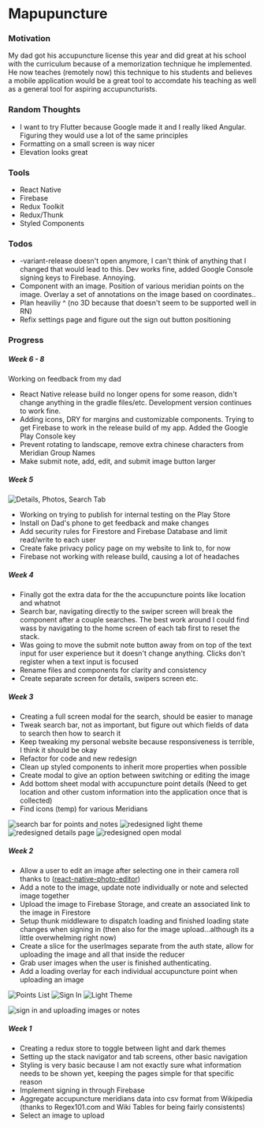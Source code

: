 # Mapupuncture

### Motivation

My dad got his accupuncture license this year and did great at his school with the curriculum because of a memorization technique he implemented. He now teaches (remotely now) this technique to his students and believes a mobile application would be a great tool to accomdate his teaching as well as a general tool for aspiring accupuncturists.

### Random Thoughts

- I want to try Flutter because Google made it and I really liked Angular. Figuring they would use a lot of the same principles
- Formatting on a small screen is way nicer
- Elevation looks great

### Tools

- React Native
- Firebase
- Redux Toolkit
- Redux/Thunk
- Styled Components

### Todos

- -variant-release doesn't open anymore, I can't think of anything that I changed that would lead to this. Dev works fine, added Google Console signing keys to Firebase. Annoying.
- Component with an image. Position of various meridian points on the image. Overlay a set of annotations on the image based on coordinates..
- Plan heaviliy ^ (no 3D because that doesn't seem to be supported well in RN)
- Refix settings page and figure out the sign out button positioning

### Progress

##### Week 6 - 8

Working on feedback from my dad

- React Native release build no longer opens for some reason, didn't change anything in the gradle files/etc. Development version continues to work fine.
- Adding icons, DRY for margins and customizable components. Trying to get Firebase to work in the release build of my app. Added the Google Play Console key
- Prevent rotating to landscape, remove extra chinese characters from Meridian Group Names
- Make submit note, add, edit, and submit image button larger

##### Week 5

![Details, Photos, Search Tab](public/readme/new-tabs-overview.gif)

- Working on trying to publish for internal testing on the Play Store
- Install on Dad's phone to get feedback and make changes
- Add security rules for Firestore and Firebase Database and limit read/write to each user
- Create fake privacy policy page on my website to link to, for now
- Firebase not working with release build, causing a lot of headaches

##### Week 4

- Finally got the extra data for the the accupuncture points like location and whatnot
- Search bar, navigating directly to the swiper screen will break the component after a couple searches. The best work around I could find wass by navigating to the home screen of each tab first to reset the stack.
- Was going to move the submit note button away from on top of the text input for user experience but it doesn't change anything. Clicks don't register when a text input is focused
- Rename files and components for clarity and consistency
- Create separate screen for details, swipers screen etc.

##### Week 3

- Creating a full screen modal for the search, should be easier to manage
- Tweak search bar, not as important, but figure out which fields of data to search then how to search it
- Keep tweaking my personal website because responsiveness is terrible, I think it should be okay
- Refactor for code and new redesign
- Clean up styled components to inherit more properties when possible
- Create modal to give an option between switching or editing the image
- Add bottom sheet modal with accupuncture point details (Need to get location and other custom information into the application once that is collected)
- Find icons (temp) for various Meridians

![search bar for points and notes](public/readme/redesign-basic.gif)
![redesigned light theme](public/readme/light-home-screen.png)
![redesigned details page](public/readme/new-details-page.png)
![redesigned open modal](public/readme/temp-screenshot.png)

##### Week 2

- Allow a user to edit an image after selecting one in their camera roll thanks to ([react-native-photo-editor](https://github.com/prscX/react-native-photo-editor))
- Add a note to the image, update note individually or note and selected image together
- Upload the image to Firebase Storage, and create an associated link to the image in Firestore
- Setup thunk middleware to dispatch loading and finished loading state changes when signing in (then also for the image upload...although its a little overwhelming right now)
- Create a slice for the userImages separate from the auth state, allow for uploading the image and all that inside the reducer
- Grab user images when the user is finished authenticating.
- Add a loading overlay for each individual accupuncture point when uploading an image

![Points List](public/readme/primary_meridians.png)
![Sign In](public/readme/signedin-user.png)
![Light Theme](public/readme/light-theme.png)

![sign in and uploading images or notes](public/readme/signin-uploadimage.gif)

##### Week 1

- Creating a redux store to toggle between light and dark themes
- Setting up the stack navigator and tab screens, other basic navigation
- Styling is very basic because I am not exactly sure what information needs to be shown yet, keeping the pages simple for that specific reason
- Implement signing in through Firebase
- Aggregate accupuncture meridians data into csv format from Wikipedia (thanks to Regex101.com and Wiki Tables for being fairly consistents)
- Select an image to upload
